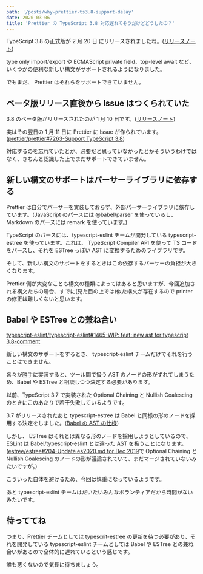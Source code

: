 ```yaml
---
path: '/posts/why-prettier-ts3.8-support-delay'
date: 2020-03-06
title: 'Prettier の TypeScript 3.8 対応遅れてそうだけどどうしたの？'
---
```


TypeScript 3.8 の正式版が 2 月 20 日 にリリースされましたね。([リリースノート](https://devblogs.microsoft.com/typescript/announcing-typescript-3-8/))

type only import/export や ECMAScript private field、top-level await など、いくつかの便利な新しい構文がサポートされるようになりました。

でもまだ、 Prettier はそれらをサポートできていません。

## ベータ版リリース直後から Issue はつくられていた

3.8 のベータ版がリリースされたのが 1 月 10 日です。([リリースノート](https://devblogs.microsoft.com/typescript/announcing-typescript-3-8-beta/))

実はその翌日の 1 月 11 日に Prettier に Issue が作られています。([prettier/prettier#7263-Support TypeScript 3.8](https://github.com/prettier/prettier/issues/7263))

対応するのを忘れていたとか、必要だと思っていなかったとかそういうわけではなく、きちんと認識した上でまだサポートできていません。

## 新しい構文のサポートはパーサーライブラリに依存する

Prettier は自分でパーサーを実装しておらず、外部パーサーライブラリに依存しています。(JavaScript のパースには @babel/parser を使っているし、 Markdown のパースには remark を使っています。)

TypeScript のパースには、typescript-eslint チームが開発している typescript-estree を使っています。これは、 TypeScript Compiler API を使って TS コードをパースし、それを ESTree っぽい AST に変換するためのライブラリです。

そして、新しい構文のサポートをするときはこの依存するパーサーの負担が大きくなります。

Prettier 側が大変なことも構文の種類によってはあると思いますが、今回追加される構文たちの場合、すでに(見た目の上では)似た構文が存在するので printer の修正は難しくないと思います。

## Babel や ESTree との兼ね合い

[typescript-eslint/typescript-eslint#1465-WIP: feat: new ast for typescript 3.8-comment](https://github.com/typescript-eslint/typescript-eslint/pull/1465#issuecomment-591562659)

新しい構文のサポートをするとき、 typescript-eslint チームだけでそれを行うことはできません。

各々が勝手に実装すると、ツール間で扱う AST のノードの形がずれてしまうため、Babel や ESTree と相談しつつ決定する必要があります。

以前、TypeScript 3.7 で実装された Optional Chaining と Nullish Coalescing のときにこのあたりで若干失敗しているようです。

3.7 がリリースされたあと typescript-estree は Babel と同様の形のノードを採用する決定をしました。([Babel の AST の仕様](https://github.com/babel/babel/blob/master/packages/babel-parser/ast/spec.md))

しかし、 ESTree はそれとは異なる形のノードを採用しようとしているので、ESLint は Babel/typescript-eslint とは違った AST を扱うことになります。([estree/estree#204-Update es2020.md for Dec 2019](https://github.com/estree/estree/pull/204)で Optional Chaining と Nullish Coalescing のノードの形が議論されていて、まだマージされていないみたいですが。)

こういった自体を避けるため、今回は慎重になっているようです。

あと typescript-eslint チームはだいたいみんなボランティアだから時間がないみたいです。

## 待っててね

つまり、Prettier チームとしては typescrit-estree の更新を待つ必要があり、それを開発している typescript-eslint チームとしては Babel や ESTree との兼ね合いがあるので全体的に遅れているという感じです。

誰も悪くないので気長に待ちましょう。
